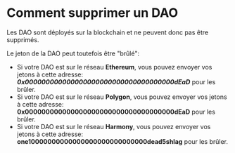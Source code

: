# Comment supprimer un DAO

Les DAO sont déployés sur la blockchain et ne peuvent donc pas être supprimés.

Le jeton de la DAO peut toutefois être "brûlé":

* Si votre DAO est sur le réseau **Ethereum**, vous pouvez envoyer vos jetons à cette adresse: _**0x000000000000000000000000000000000000dEaD**_ pour les brûler.
* Si votre DAO est sur le réseau **Polygon**, vous pouvez envoyer vos jetons à cette adresse: **0x000000000000000000000000000000000000dEaD** pour les brûler.
* Si votre DAO est sur le réseau **Harmony**, vous pouvez envoyer vos jetons à cette adresse: **one10000000000000000000000000000dead5shlag** pour les brûler.
